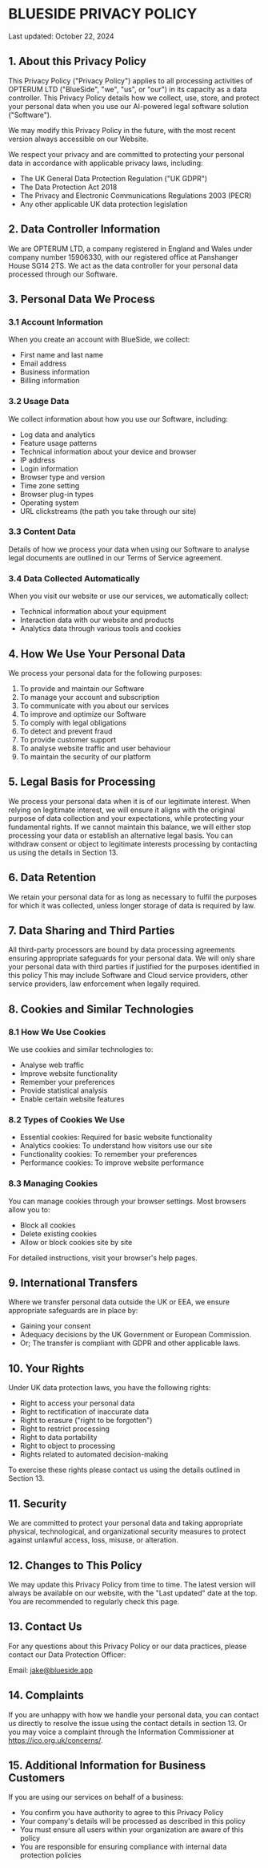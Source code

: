 # **BLUESIDE PRIVACY POLICY**

Last updated: October 22, 2024

## 1. About this Privacy Policy

This Privacy Policy ("Privacy Policy") applies to all processing activities of OPTERUM LTD ("BlueSide", "we", "us", or "our") in its capacity as a data controller. This Privacy Policy details how we collect, use, store, and protect your personal data when you use our AI-powered legal software solution ("Software").

We may modify this Privacy Policy in the future, with the most recent version always accessible on our Website.

We respect your privacy and are committed to protecting your personal data in accordance with applicable privacy laws, including:

- The UK General Data Protection Regulation ("UK GDPR")
- The Data Protection Act 2018
- The Privacy and Electronic Communications Regulations 2003 (PECR)
- Any other applicable UK data protection legislation

## 2. Data Controller Information

We are OPTERUM LTD, a company registered in England and Wales under company number 15906330, with our registered office at Panshanger House SG14 2TS. We act as the data controller for your personal data processed through our Software.

## 3. Personal Data We Process

### 3.1 Account Information

When you create an account with BlueSide, we collect:

- First name and last name
- Email address
- Business information
- Billing information

### 3.2 Usage Data

We collect information about how you use our Software, including:

- Log data and analytics
- Feature usage patterns
- Technical information about your device and browser
- IP address
- Login information
- Browser type and version
- Time zone setting
- Browser plug-in types
- Operating system
- URL clickstreams (the path you take through our site)

### 3.3 Content Data

Details of how we process your data when using our Software to analyse legal documents are outlined in our Terms of Service agreement.

### 3.4 Data Collected Automatically

When you visit our website or use our services, we automatically collect:

- Technical information about your equipment
- Interaction data with our website and products
- Analytics data through various tools and cookies

## 4. How We Use Your Personal Data

We process your personal data for the following purposes:

1. To provide and maintain our Software
2. To manage your account and subscription
3. To communicate with you about our services
4. To improve and optimize our Software
5. To comply with legal obligations
6. To detect and prevent fraud
7. To provide customer support
8. To analyse website traffic and user behaviour
9. To maintain the security of our platform

## 5. Legal Basis for Processing

We process your personal data when it is of our legitimate interest. When relying on legitimate interest, we will ensure it aligns with the original purpose of data collection and your expectations, while protecting your fundamental rights. If we cannot maintain this balance, we will either stop processing your data or establish an alternative legal basis. You can withdraw consent or object to legitimate interests processing by contacting us using the details in Section 13.

## 6. Data Retention

We retain your personal data for as long as necessary to fulfil the purposes for which it was collected, unless longer storage of data is required by law.

## 7. Data Sharing and Third Parties

All third-party processors are bound by data processing agreements ensuring appropriate safeguards for your personal data. We will only share your personal data with third parties if justified for the purposes identified in this policy This may include Software and Cloud service providers, other service providers, law enforcement when legally required.

## 8. Cookies and Similar Technologies

### 8.1 How We Use Cookies

We use cookies and similar technologies to:

- Analyse web traffic
- Improve website functionality
- Remember your preferences
- Provide statistical analysis
- Enable certain website features

### 8.2 Types of Cookies We Use

- Essential cookies: Required for basic website functionality
- Analytics cookies: To understand how visitors use our site
- Functionality cookies: To remember your preferences
- Performance cookies: To improve website performance

### 8.3 Managing Cookies

You can manage cookies through your browser settings. Most browsers allow you to:

- Block all cookies
- Delete existing cookies
- Allow or block cookies site by site

For detailed instructions, visit your browser's help pages.

## 9. International Transfers

Where we transfer personal data outside the UK or EEA, we ensure appropriate safeguards are in place by:

- Gaining your consent
- Adequacy decisions by the UK Government or European Commission.
- Or; The transfer is compliant with GDPR and other applicable laws.

## 10. Your Rights

Under UK data protection laws, you have the following rights:

- Right to access your personal data
- Right to rectification of inaccurate data
- Right to erasure ("right to be forgotten")
- Right to restrict processing
- Right to data portability
- Right to object to processing
- Rights related to automated decision-making

To exercise these rights please contact us using the details outlined in Section 13.

## 11. Security

We are committed to protect your personal data and taking appropriate physical, technological, and organizational security measures to protect against unlawful access, loss, misuse, or alteration.

## 12. Changes to This Policy

We may update this Privacy Policy from time to time. The latest version will always be available on our website, with the "Last updated" date at the top. You are recommended to regularly check this page.

## 13. Contact Us

For any questions about this Privacy Policy or our data practices, please contact our Data Protection Officer:

Email: jake@blueside.app

## 14. Complaints

If you are unhappy with how we handle your personal data, you can contact us directly to resolve the issue using the contact details in section 13. Or you may voice a complaint through the Information Commissioner at https://ico.org.uk/concerns/.

## 15. Additional Information for Business Customers

If you are using our services on behalf of a business:

- You confirm you have authority to agree to this Privacy Policy
- Your company's details will be processed as described in this policy
- You must ensure all users within your organization are aware of this policy
- You are responsible for ensuring compliance with internal data protection policies
